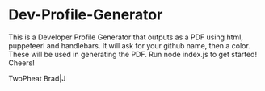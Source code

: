 # Dev-Profile-Generator
This is a Developer Profile Generator that outputs as a PDF using html, puppeteerl and handlebars. It will ask for your github name, then a color. These will be used in generating the PDF. Run node index.js to get started! Cheers!

TwoPheat
Brad|J
